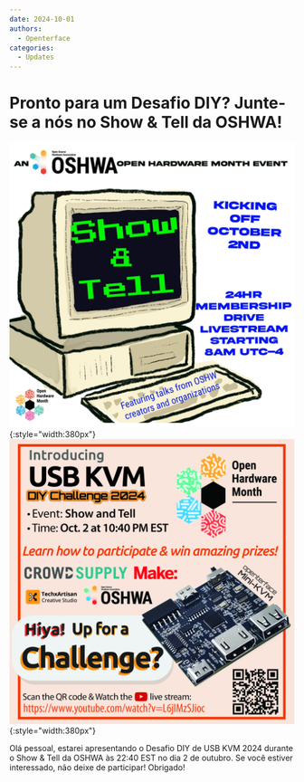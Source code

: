 ```yaml
---
date: 2024-10-01
authors:
  - Openterface
categories:
  - Updates
---
```


# Pronto para um Desafio DIY? Junte-se a nós no Show & Tell da OSHWA!

![poster-1](pic/241001-1.jpeg){:style="width:380px"}
![poster-2](pic/241001-2.jpg){:style="width:380px"}

Olá pessoal, estarei apresentando o Desafio DIY de USB KVM 2024 durante o Show & Tell da OSHWA às 22:40 EST no dia 2 de outubro. Se você estiver interessado, não deixe de participar! Obrigado!